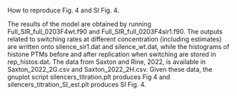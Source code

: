 How to reproduce Fig. 4 and SI Fig. 4.

The results of the model are obtained by running Full_SIR_full_0203F4wt.f90 and Full_SIR_full_0203F4sir1.f90. The outputs related to switching rates at different concentration (including estimates) are written onto silence_sir1.dat and silence_wt.dat, while the histograms of histone PTMs before and after replication when switching are stored in rep_histos.dat. The data from Saxton and Rine, 2022, is available in Saxton_2022_2G.csv and Saxton_2022_2H.csv. Given these data, the gnuplot script silencers_titration.plt produces Fig 4 and silencers_titration_SI_est.plt produces SI Fig. 4.

